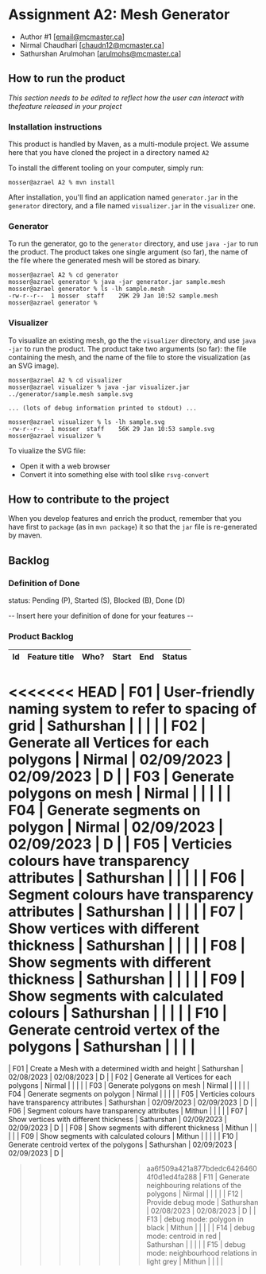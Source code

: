 # Assignment A2: Mesh Generator

  - Author #1 [email@mcmaster.ca]
  - Nirmal Chaudhari [chaudn12@mcmaster.ca]
  - Sathurshan Arulmohan [arulmohs@mcmaster.ca]

## How to run the product

_This section needs to be edited to reflect how the user can interact with thefeature released in your project_

### Installation instructions

This product is handled by Maven, as a multi-module project. We assume here that you have cloned the project in a directory named `A2`

To install the different tooling on your computer, simply run:

```
mosser@azrael A2 % mvn install
```

After installation, you'll find an application named `generator.jar` in the `generator` directory, and a file named `visualizer.jar` in the `visualizer` one. 

### Generator

To run the generator, go to the `generator` directory, and use `java -jar` to run the product. The product takes one single argument (so far), the name of the file where the generated mesh will be stored as binary.

```
mosser@azrael A2 % cd generator 
mosser@azrael generator % java -jar generator.jar sample.mesh
mosser@azrael generator % ls -lh sample.mesh
-rw-r--r--  1 mosser  staff    29K 29 Jan 10:52 sample.mesh
mosser@azrael generator % 
```

### Visualizer

To visualize an existing mesh, go the the `visualizer` directory, and use `java -jar` to run the product. The product take two arguments (so far): the file containing the mesh, and the name of the file to store the visualization (as an SVG image).

```
mosser@azrael A2 % cd visualizer 
mosser@azrael visualizer % java -jar visualizer.jar ../generator/sample.mesh sample.svg

... (lots of debug information printed to stdout) ...

mosser@azrael visualizer % ls -lh sample.svg
-rw-r--r--  1 mosser  staff    56K 29 Jan 10:53 sample.svg
mosser@azrael visualizer %
```
To viualize the SVG file:

  - Open it with a web browser
  - Convert it into something else with tool slike `rsvg-convert`

## How to contribute to the project

When you develop features and enrich the product, remember that you have first to `package` (as in `mvn package`) it so that the `jar` file is re-generated by maven.

## Backlog

### Definition of Done
status:
Pending (P), Started (S), Blocked (B), Done (D)

-- Insert here your definition of done for your features --

### Product Backlog

| Id | Feature title | Who? | Start | End | Status |
|:--:|---------------|------|-------|-----|--------|
<<<<<<< HEAD
| F01   |  User-friendly naming system to refer to spacing of grid |   Sathurshan   |       |     |        |
| F02   |  Generate all Vertices for each polygons |  Nirmal    |   02/09/2023	   |   02/09/2023	  |   D     |
| F03   |  Generate polygons on mesh |  Nirmal    |       |     |        |
| F04   |  Generate segments on polygon |  Nirmal    |   02/09/2023	    |  02/09/2023	   |   D     |
| F05   |  Verticies colours have transparency attributes |   Sathurshan   |       |     |        |
| F06   |  Segment colours have transparency attributes |   Sathurshan   |       |     |        |
| F07   |  Show vertices with different thickness |  Sathurshan    |       |     |        |
| F08   |  Show segments with different thickness |  Sathurshan    |       |     |        |
| F09   |  Show segments with calculated colours |   Sathurshan   |       |     |        |
| F10   |  Generate centroid vertex of the polygons |  Sathurshan    |       |     |        |
=======
| F01   |  Create a Mesh with a determined width and height |   Sathurshan   |   02/08/2023    |  02/08/2023   |   D     |
| F02   |  Generate all Vertices for each polygons |  Nirmal    |       |     |        |
| F03   |  Generate polygons on mesh |  Nirmal    |       |     |        |
| F04   |  Generate segments on polygon |  Nirmal    |       |     |        |
| F05   |  Verticies colours have transparency attributes |   Sathurshan   |   02/09/2023    |  02/09/2023   |   D     |
| F06   |  Segment colours have transparency attributes |   Mithun   |       |     |        |
| F07   |  Show vertices with different thickness |  Sathurshan    |   02/09/2023    |   02/09/2023  |    D    |
| F08   |  Show segments with different thickness |  Mithun    |       |     |        |
| F09   |  Show segments with calculated colours |   Mithun   |       |     |        |
| F10   |  Generate centroid vertex of the polygons |  Sathurshan    |  02/09/2023     |   02/09/2023  |  D      |
>>>>>>> aa6f509a421a877bdedc64264604f0d1ed4fa288
| F11   |  Generate neighbouring relations of the polygons |  Nirmal    |       |     |        |
| F12   |  Provide debug mode |   Sathurshan   |   02/08/2023    |  02/08/2023   |    D    |
| F13   |  debug mode: polygon in black |  Mithun    |       |     |        |
| F14   |  debug mode: centroid in red |  Sathurshan    |       |     |        |
| F15   |  debug mode: neighbourhood relations in light grey |  Mithun    |       |     |        |



